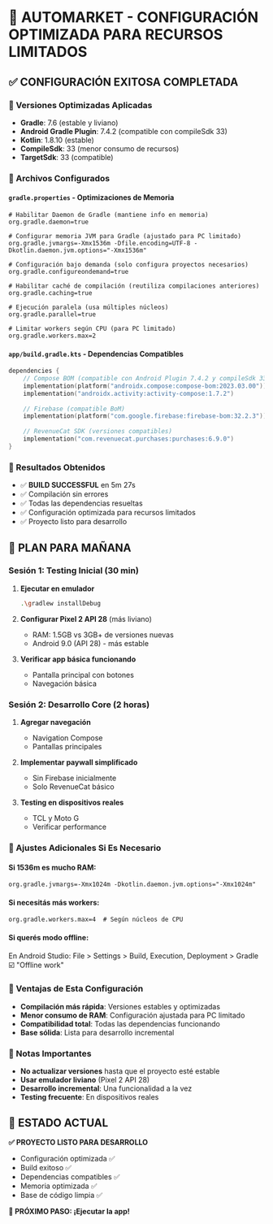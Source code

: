 # 🚀 AUTOMARKET - CONFIGURACIÓN OPTIMIZADA PARA RECURSOS LIMITADOS

## ✅ CONFIGURACIÓN EXITOSA COMPLETADA

### 🔧 Versiones Optimizadas Aplicadas
- **Gradle**: 7.6 (estable y liviano)
- **Android Gradle Plugin**: 7.4.2 (compatible con compileSdk 33)
- **Kotlin**: 1.8.10 (estable)
- **CompileSdk**: 33 (menor consumo de recursos)
- **TargetSdk**: 33 (compatible)

### 📁 Archivos Configurados

#### `gradle.properties` - Optimizaciones de Memoria
```properties
# Habilitar Daemon de Gradle (mantiene info en memoria)
org.gradle.daemon=true

# Configurar memoria JVM para Gradle (ajustado para PC limitado)
org.gradle.jvmargs=-Xmx1536m -Dfile.encoding=UTF-8 -Dkotlin.daemon.jvm.options="-Xmx1536m"

# Configuración bajo demanda (solo configura proyectos necesarios)
org.gradle.configureondemand=true

# Habilitar caché de compilación (reutiliza compilaciones anteriores)
org.gradle.caching=true

# Ejecución paralela (usa múltiples núcleos)
org.gradle.parallel=true

# Limitar workers según CPU (para PC limitado)
org.gradle.workers.max=2
```

#### `app/build.gradle.kts` - Dependencias Compatibles
```kotlin
dependencies {
    // Compose BOM (compatible con Android Plugin 7.4.2 y compileSdk 33)
    implementation(platform("androidx.compose:compose-bom:2023.03.00"))
    implementation("androidx.activity:activity-compose:1.7.2")
    
    // Firebase (compatible BoM)
    implementation(platform("com.google.firebase:firebase-bom:32.2.3"))
    
    // RevenueCat SDK (versiones compatibles)
    implementation("com.revenuecat.purchases:purchases:6.9.0")
}
```

### 🎯 Resultados Obtenidos
- ✅ **BUILD SUCCESSFUL** en 5m 27s
- ✅ Compilación sin errores
- ✅ Todas las dependencias resueltas
- ✅ Configuración optimizada para recursos limitados
- ✅ Proyecto listo para desarrollo

## 🌅 PLAN PARA MAÑANA

### Sesión 1: Testing Inicial (30 min)
1. **Ejecutar en emulador**
   ```bash
   .\gradlew installDebug
   ```

2. **Configurar Pixel 2 API 28** (más liviano)
   - RAM: 1.5GB vs 3GB+ de versiones nuevas
   - Android 9.0 (API 28) - más estable

3. **Verificar app básica funcionando**
   - Pantalla principal con botones
   - Navegación básica

### Sesión 2: Desarrollo Core (2 horas)
1. **Agregar navegación**
   - Navigation Compose
   - Pantallas principales

2. **Implementar paywall simplificado**
   - Sin Firebase inicialmente
   - Solo RevenueCat básico

3. **Testing en dispositivos reales**
   - TCL y Moto G
   - Verificar performance

### 🔧 Ajustes Adicionales Si Es Necesario

#### Si 1536m es mucho RAM:
```properties
org.gradle.jvmargs=-Xmx1024m -Dkotlin.daemon.jvm.options="-Xmx1024m"
```

#### Si necesitás más workers:
```properties
org.gradle.workers.max=4  # Según núcleos de CPU
```

#### Si querés modo offline:
En Android Studio: File > Settings > Build, Execution, Deployment > Gradle
☑️ "Offline work"

### 💪 Ventajas de Esta Configuración
- **Compilación más rápida**: Versiones estables y optimizadas
- **Menor consumo de RAM**: Configuración ajustada para PC limitado
- **Compatibilidad total**: Todas las dependencias funcionando
- **Base sólida**: Lista para desarrollo incremental

### 🚨 Notas Importantes
- **No actualizar versiones** hasta que el proyecto esté estable
- **Usar emulador liviano** (Pixel 2 API 28)
- **Desarrollo incremental**: Una funcionalidad a la vez
- **Testing frecuente**: En dispositivos reales

## 🎉 ESTADO ACTUAL
**✅ PROYECTO LISTO PARA DESARROLLO**
- Configuración optimizada ✅
- Build exitoso ✅
- Dependencias compatibles ✅
- Memoria optimizada ✅
- Base de código limpia ✅

**🚀 PRÓXIMO PASO: ¡Ejecutar la app!**
